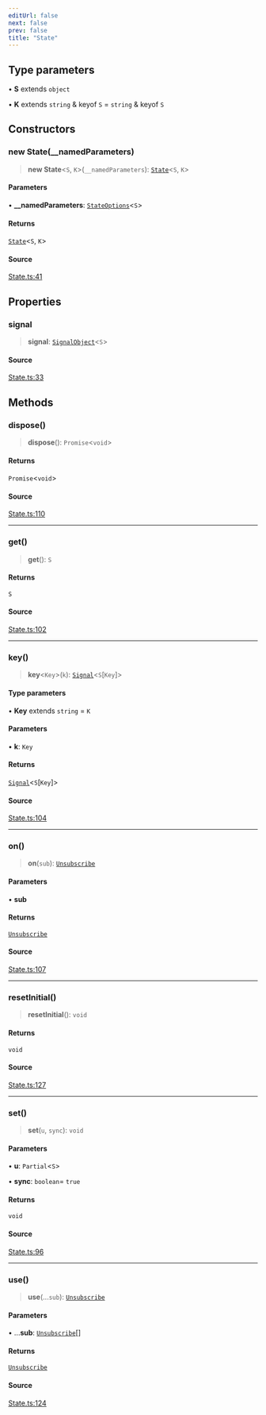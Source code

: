 ```yaml
---
editUrl: false
next: false
prev: false
title: "State"
---
```


## Type parameters

• **S** extends `object`

• **K** extends `string` & keyof `S` = `string` & keyof `S`

## Constructors

### new State(__namedParameters)

> **new State**\<`S`, `K`\>(`__namedParameters`): [`State`](State.md)\<`S`, `K`\>

#### Parameters

• **\_\_namedParameters**: [`StateOptions`](../type-aliases/StateOptions.md)\<`S`\>

#### Returns

[`State`](State.md)\<`S`, `K`\>

#### Source

[State.ts:41](https://github.com/nodenogg-in/alpha-p2p/blob/2cff8cc/packages/statekit/src/State.ts#L41)

## Properties

### signal

> **signal**: [`SignalObject`](../type-aliases/SignalObject.md)\<`S`\>

#### Source

[State.ts:33](https://github.com/nodenogg-in/alpha-p2p/blob/2cff8cc/packages/statekit/src/State.ts#L33)

## Methods

### dispose()

> **dispose**(): `Promise`\<`void`\>

#### Returns

`Promise`\<`void`\>

#### Source

[State.ts:110](https://github.com/nodenogg-in/alpha-p2p/blob/2cff8cc/packages/statekit/src/State.ts#L110)

***

### get()

> **get**(): `S`

#### Returns

`S`

#### Source

[State.ts:102](https://github.com/nodenogg-in/alpha-p2p/blob/2cff8cc/packages/statekit/src/State.ts#L102)

***

### key()

> **key**\<`Key`\>(`k`): [`Signal`](../type-aliases/Signal.md)\<`S`\[`Key`\]\>

#### Type parameters

• **Key** extends `string` = `K`

#### Parameters

• **k**: `Key`

#### Returns

[`Signal`](../type-aliases/Signal.md)\<`S`\[`Key`\]\>

#### Source

[State.ts:104](https://github.com/nodenogg-in/alpha-p2p/blob/2cff8cc/packages/statekit/src/State.ts#L104)

***

### on()

> **on**(`sub`): [`Unsubscribe`](../type-aliases/Unsubscribe.md)

#### Parameters

• **sub**

#### Returns

[`Unsubscribe`](../type-aliases/Unsubscribe.md)

#### Source

[State.ts:107](https://github.com/nodenogg-in/alpha-p2p/blob/2cff8cc/packages/statekit/src/State.ts#L107)

***

### resetInitial()

> **resetInitial**(): `void`

#### Returns

`void`

#### Source

[State.ts:127](https://github.com/nodenogg-in/alpha-p2p/blob/2cff8cc/packages/statekit/src/State.ts#L127)

***

### set()

> **set**(`u`, `sync`): `void`

#### Parameters

• **u**: `Partial`\<`S`\>

• **sync**: `boolean`= `true`

#### Returns

`void`

#### Source

[State.ts:96](https://github.com/nodenogg-in/alpha-p2p/blob/2cff8cc/packages/statekit/src/State.ts#L96)

***

### use()

> **use**(...`sub`): [`Unsubscribe`](../type-aliases/Unsubscribe.md)

#### Parameters

• ...**sub**: [`Unsubscribe`](../type-aliases/Unsubscribe.md)[]

#### Returns

[`Unsubscribe`](../type-aliases/Unsubscribe.md)

#### Source

[State.ts:124](https://github.com/nodenogg-in/alpha-p2p/blob/2cff8cc/packages/statekit/src/State.ts#L124)
